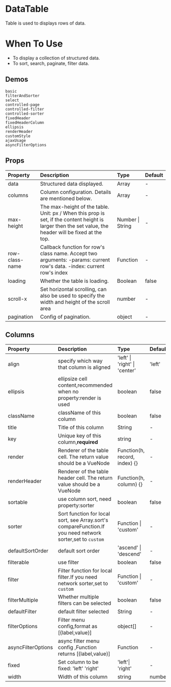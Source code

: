 # DataTable

<!--single-column-->

Table is used to displays rows of data.

# When To Use

- To display a collection of structured data.
- To sort, search, paginate, filter data.

## Demos

```demo
basic
filterAndSorter
select
controlled-page
controlled-filter
controlled-sorter
fixedHeader
fixedHeaderColumn
ellipsis
renderHeader
customStyle
ajaxUsage
asyncFilterOptions
```

## Props

| Property       | Description                                                                                                                                             | Type             | Default |
| :------------- | :------------------------------------------------------------------------------------------------------------------------------------------------------ | :--------------- | :------ |
| data           | Structured data displayed.                                                                                                                              | Array            | -       |
| columns        | Column configuration. Details are mentioned below.                                                                                                      | Array            | -       |
| max-height     | The max-height of the table. Unit: px / When this prop is set, if the content height is larger then the set value, the header will be fixed at the top. | Number \| String | -       |
| row-class-name | Callback function for row's class name. Accept two arguments: -params: current row's data. -index: current row's index                                  | Function         | -       |
| loading        | Whether the table is loading.                                                                                                                           | Boolean          | false   |
| scroll-x       | Set horizontal scrolling, can also be used to specify the width and height of the scroll area                                                           | number           | -       |
| pagination     | Config of pagination.                                                                                                                                   | object           | -       |


## Columns

| Property         | Description                                                                                               | Type                          | Default |
| :--------------- | :-------------------------------------------------------------------------------------------------------- | :---------------------------- | :------ |
| align            | specify which way that column is aligned                                                                  | 'left' \| 'right' \| 'center' | 'left'  |
| ellipsis         | ellipsize cell content,recommended when no property:render is used                                        | boolean                       | false   |
| className        | className of this column                                                                                  | boolean                       | false   |
| title            | Title of this column                                                                                      | String                        | -       |
| key              | Unique key of this column,**required**                                                                    | string                        | -       |
| render           | Renderer of the table cell. The return value should be a VueNode                                          | Function(h, record, index) {} | -       |
| renderHeader     | Renderer of the table header cell. The return value should be a VueNode                                   | Function(h, column) {}        | -       |
| sortable         | use column sort, need property:sorter                                                                     | boolean                       | false   |
| sorter           | Sort function for local sort, see Array.sort's compareFunction.If you need network sorter,set to `custom` | Function \| 'custom'          | -       |
| defaultSortOrder | default sort order                                                                                        | 'ascend' \| 'descend'         | -       |
| filterable       | use filter                                                                                                | boolean                       | false   |
| filter           | Filter function for local filter.If you need network sorter,set to `custom`                               | Function \| 'custom'          | -       |
| filterMultiple   | Whether multiple filters can be selected                                                                  | boolean                       | false   |
| defaultFilter    | default filter selected                                                                                   | String                        | -       |
| filterOptions      | Filter menu config,format as [{label,value}]                                                              | object[]                      | -       |
| asyncFilterOptions | async filter menu config ,Function returns [{label,value}]                                                | Function                      | -       |
| fixed            | Set column to be fixed: 'left' 'right'                                                                    | 'left'\| 'right'              | -       |
| width            | Width of this column                                                                                      | string                        | number  | - |


